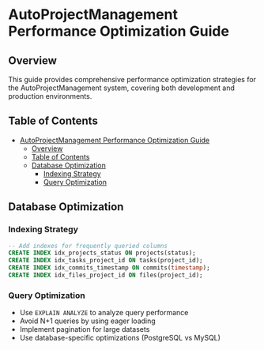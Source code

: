 # AutoProjectManagement Performance Optimization Guide

## Overview
This guide provides comprehensive performance optimization strategies for the AutoProjectManagement system, covering both development and production environments.

## Table of Contents
- [AutoProjectManagement Performance Optimization Guide](#autoprojectmanagement-performance-optimization-guide)
  - [Overview](#overview)
  - [Table of Contents](#table-of-contents)
  - [Database Optimization](#database-optimization)
    - [Indexing Strategy](#indexing-strategy)
    - [Query Optimization](#query-optimization)

## Database Optimization

### Indexing Strategy
```sql
-- Add indexes for frequently queried columns
CREATE INDEX idx_projects_status ON projects(status);
CREATE INDEX idx_tasks_project_id ON tasks(project_id);
CREATE INDEX idx_commits_timestamp ON commits(timestamp);
CREATE INDEX idx_files_project_id ON files(project_id);
```

### Query Optimization
- Use `EXPLAIN ANALYZE` to analyze query performance
- Avoid N+1 queries by using eager loading
- Implement pagination for large datasets
- Use database-specific optimizations (PostgreSQL vs MySQL)

